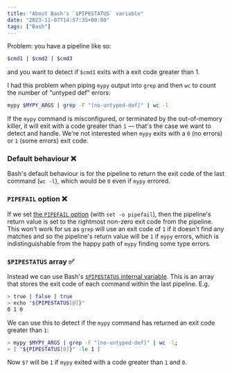 ```yaml
---
title: "About Bash's `$PIPESTATUS` variable"
date: "2023-11-07T14:57:35+00:00"
tags: ["Bash"]
---
```


Problem: you have a pipeline like so:

```sh
$cmd1 | $cmd2 | $cmd3
```

and you want to detect if `$cmd1` exits with a exit code greater than 1.

I had this problem when piping `mypy` output into `grep` and then `wc` to count
the number of "untyped def" errors:

```sh
mypy $MYPY_ARGS | grep -F "[no-untyped-def]" | wc -l
```

If the `mypy` command is misconfigured, or terminated by the out-of-memory
killer, it will exit with a code greater than `1` — that's the case we want to
detect and handle. We're not interested when `mypy` exits with a `0` (no errors)
or `1` (some errors) exit code.

### Default behaviour ❌

Bash's default behaviour is for the pipeline to return the exit code of the last
command (`wc -l`), which would be `0` even if `mypy` errored.

### `PIPEFAIL` option ❌

If we set [the `PIPEFAIL` option][pipefail] (with `set -o pipefail`), then the
pipeline's return value is set to the rightmost non-zero exit code from the
pipeline. This won't work for us as `grep` will use an exit code of `1` if it
doesn't find any matches and so the pipeline's return value will be `1` if
`mypy` errors, which is indistinguishable from the happy path of `mypy` finding
some type errors.

### `$PIPESTATUS` array ✅

Instead we can use Bash's [`$PIPESTATUS` internal variable][internal_vars]. This
is an array that stores the exit code of each command within the last pipeline.
E.g.

```sh
> true | false | true
> echo "${PIPESTATUS[@]}"
0 1 0
```

We can use this to detect if the `mypy` command has returned an exit code
greater than `1`:

```sh
> mypy $MYPY_ARGS | grep -F "[no-untyped-def]" | wc -l;
> [ "${PIPESTATUS[0]}" -le 1 ]
```

Now `$?` will be `1` if `mypy` exited with a code greater than `1` and `0`.

[pipefail]:
  https://www.gnu.org/software/bash/manual/html_node/The-Set-Builtin.html#:~:text=pipefail
[internal_vars]: https://tldp.org/LDP/abs/html/internalvariables.html
